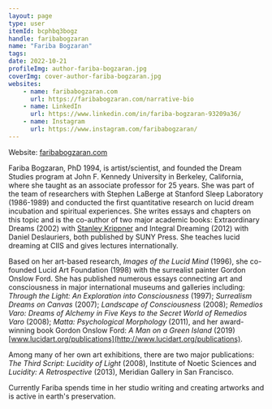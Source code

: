 ```yaml
---
layout: page
type: user
itemId: bcphbq3bogz
handle: faribabogzaran
name: "Fariba Bogzaran"
tags:
date: 2022-10-21
profileImg: author-fariba-bogzaran.jpg
coverImg: cover-author-fariba-bogzaran.jpg
websites:
    - name: faribabogzaran.com
      url: https://faribabogzaran.com/narrative-bio
    - name: LinkedIn
      url: https://www.linkedin.com/in/fariba-bogzaran-93209a36/
    - name: Instagram
      url: https://www.instagram.com/faribabogzaran/
---
```


Website: [faribabogzaran.com](https://faribabogzaran.com/)

Fariba Bogzaran, PhD 1994, is artist/scientist, and founded the Dream Studies program at John F. Kennedy University in Berkeley, California, where she taught as an associate professor for 25 years. She was part of the team of researchers with Stephen LaBerge at Stanford Sleep Laboratory (1986-1989) and conducted the first quantitative research on lucid dream incubation and spiritual experiences. She writes essays and chapters on this topic and is the co-author of two major academic books: Extraordinary Dreams (2002) with [Stanley Krippner](../@stanleykrippner) and Integral Dreaming (2012) with Daniel Deslauriers, both published by SUNY Press. She teaches lucid dreaming at CIIS and gives lectures internationally.

Based on her art-based research, _Images of the Lucid Mind_ (1996), she co-founded Lucid Art Foundation (1998) with the surrealist painter Gordon Onslow Ford. She has published numerous essays connecting art and consciousness in major international museums and galleries including: _Through the Light: An Exploration into Consciousness_ (1997); _Surrealism Dreams on Canvas_ (2007); _Landscape of Consciousness_ (2008); _Remedios Varo: Dreams of Alchemy in Five Keys to the Secret World of Remedios Varo_ (2008); _Matta: Psychological Morphology_ (2011), and her award-winning book Gordon Onslow Ford: _A Man on a Green Island_ (2019) [www.lucidart.org/publications](http://www.lucidart.org/publications).

Among many of her own art exhibitions, there are two major publications: _The Third Script: Lucidity of Light_ (2008), Institute of Noetic Sciences and _Lucidity: A Retrospective_ (2013), Meridian Gallery in San Francisco.

Currently Fariba spends time in her studio writing and creating artworks and is active in earth's preservation.
